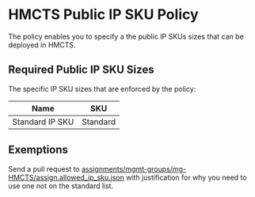 # HMCTS Public IP SKU Policy

The policy enables you to specify a the public IP SKUs sizes that can be deployed in HMCTS.

## Required Public IP SKU Sizes

The specific IP SKU sizes that are enforced by the policy:


| Name             | SKU             |
| --------------   | --------------  |
| Standard IP SKU  | Standard        |

## Exemptions

Send a pull request to [assignments/mgmt-groups/mg-HMCTS/assign.allowed_ip_sku.json](https://github.com/hmcts/cpp-azure-policy/blob/HEAD/assignments/mgmt-groups/mg-HMCTS/assign.allowed_ip_sku.json) with justification for why you need to use one not on the standard list.
